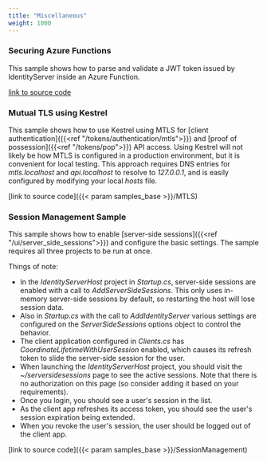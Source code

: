 ```yaml
---
title: "Miscellaneous"
weight: 1000
---
```


### Securing Azure Functions
This sample shows how to parse and validate a JWT token issued by IdentityServer inside an Azure Function.

[link to source code](https://github.com/DuendeSoftware/Samples/tree/main/various/JwtSecuredAzureFunction)

### Mutual TLS using Kestrel 
This sample shows how to use Kestrel using MTLS for [client authentication]({{<ref "/tokens/authentication/mtls">}}) and [proof of possession]({{<ref "/tokens/pop">}}) API access.
Using Kestrel will not likely be how MTLS is configured in a production environment, but it is convenient for local testing.
This approach requires DNS entries for *mtls.localhost* and *api.localhost* to resolve to *127.0.0.1*, and is easily configured by modifying your local *hosts* file.

[link to source code]({{< param samples_base >}}/MTLS)

### Session Management Sample

This sample shows how to enable [server-side sessions]({{<ref "/ui/server_side_sessions">}}) and configure the basic settings.
The sample requires all three projects to be run at once.

Things of note:
* In the *IdentityServerHost* project in *Startup.cs*, server-side sessions are enabled with a call to *AddServerSideSessions*. This only uses in-memory server-side sessions by default, so restarting the host will lose session data.
*  Also in *Startup.cs* with the call to *AddIdentityServer* various settings are configured on the *ServerSideSessions* options object to control the behavior.
* The client application configured in *Clients.cs* has *CoordinateLifetimeWithUserSession* enabled, which causes its refresh token to slide the server-side session for the user.
* When launching the *IdentityServerHost* project, you should visit the *~/serversidesessions* page to see the active sessions. Note that there is no authorization on this page (so consider adding it based on your requirements).
* Once you login, you should see a user's session in the list.
* As the client app refreshes its access token, you should see the user's session expiration being extended.
* When you revoke the user's session, the user should be logged out of the client app.

[link to source code]({{< param samples_base >}}/SessionManagement)
